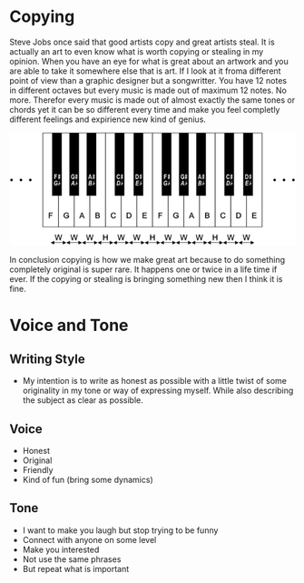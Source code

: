 # Copying 

Steve Jobs once said that good artists copy and great artists steal. It is actually an art to even know what is worth copying or stealing in my opinion. When you have an eye for what is great about an artwork and you are able to take it somewhere else that is art. If I look at it froma different point of view than a graphic designer but a songwritter. You have 12 notes in different octaves but every music is made out of maximum 12 notes. No more. Therefor every music is made out of almost exactly the same tones or chords yet it can be so different every time and make you feel completly different feelings and expirience new kind of genius.

 ![twelve notes](Fig_2.gif.jpeg)

In conclusion copying is how we make great art because to do something completely original is super rare. It happens one or twice in a life time if ever. If the copying or stealing is bringing something new then I think it is fine.

# Voice and Tone

## Writing Style

- My intention is to write as honest as possible with a little twist of some originality in my tone or way of expressing myself. While also describing the subject as clear as possible.

## Voice

- Honest
- Original
- Friendly
- Kind of fun (bring some dynamics)

## Tone

- I want to make you laugh but stop trying to be funny
- Connect with anyone on some level
- Make you interested
- Not use the same phrases
- But repeat what is important 
